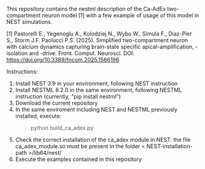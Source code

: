 This repository contains the nestml description of the Ca-AdEx two-compartment neuron model [1]
with a few example of usage of this model in NEST simulations.

[1] Pastorelli E., Yegenoglu A., Kolodziej N., Wybo W., Simula F., Diaz-Pier S.,
    Storm J.F. Paolucci P.S. (2025). Simplified two-compartment neuron with calcium dynamics
    capturing brain-state specific apical-amplification, -isolation and -drive.
    Front. Comput. Neurosci. DOI: https://doi.org/10.3389/fncom.2025.1566196


Instructions:
1) Install NEST 3.9 in your environment, following NEST instruction
2) Install NESTML 8.2.0 in the same environment, following NESTML instruction
    (currently, "pip install nestml")
3) Download the current repository
4) In the same enviroment including NEST and NESTML previously installed, execute:
    > python build_ca_adex.py
5) Check the correct installation of the ca_adex module in NEST:
    the file ca_adex_module.so must be present in the folder
   < NEST-installation-path >/lib64/nest/
7) Execute the examples contained in this repository 
